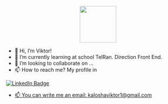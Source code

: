 <div id="header" align="center">
  <img src= "https://media.giphy.com/media/M9gbBd9nbDrOTu1Mqx/giphy.gif" width="100"/>
</div>



- 👋 Hi, I’m Viktor!
- 🌱 I’m currently learning at school TelRan. Direction Front End.
- 💞️ I’m looking to collaborate on ...
- 📫 How to reach me? 
      My profile in  
<div id="badges">
  <a href="https://www.linkedin.com/feed/?midToken=AQHAvn96U_lqMA&trk=eml-email_jobs_viewed_job_reminder_01-header-53-home&trkEmail=eml-email_jobs_viewed_job_reminder_01-header-53-home-null-a53tjw%7Eja013nno%7Edr-null-neptune%2Ffeed">
    <img src="https://img.shields.io/badge/LinkedIn-blue?style=for-the-badge&logo=linkedin&logoColor=white" alt="LinkedIn Badge"/>
</div>

- 📫 You can write me an email: kaloshaviktor1@gmail.com

<!---
Viktarprof/Viktarprof is a ✨ special ✨ repository because its `README.md` (this file) appears on your GitHub profile.
You can click the Preview link to take a look at your changes.
--->
